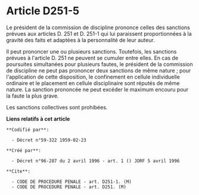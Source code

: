 # Article D251-5

Le président de la commission de discipline prononce celles des sanctions prévues aux articles D. 251 et D. 251-1 qui lui
paraissent proportionnées à la gravité des faits et adaptées à la personnalité de leur auteur.

Il peut prononcer une ou plusieurs sanctions. Toutefois, les sanctions prévues à l'article D. 251 ne peuvent se cumuler entre
elles. En cas de poursuites simultanées pour plusieurs fautes, le président de la commission de discipline ne peut pas
prononcer deux sanctions de même nature ; pour l'application de cette disposition, le confinement en cellule individuelle
ordinaire et le placement en cellule disciplinaire sont réputés de même nature. La sanction prononcée ne peut excéder le
maximum encouru pour la faute la plus grave.

Les sanctions collectives sont prohibées.

**Liens relatifs à cet article**

	**Codifié par**:

	  - Décret n°59-322 1959-02-23

	**Créé par**:

	  - Décret n°96-287 du 2 avril 1996 - art. 1 () JORF 5 avril 1996

	**Cite**:

	  - CODE DE PROCEDURE PENALE - art. D251-1. (M)
	  - CODE DE PROCEDURE PENALE - art. D251. (M)

